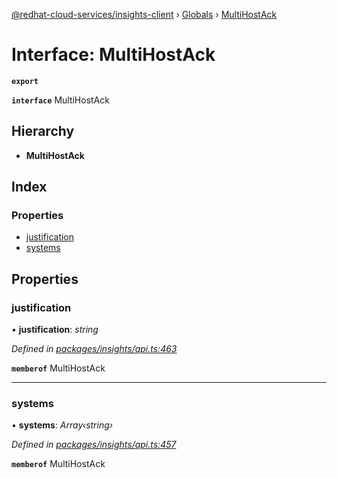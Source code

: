 [@redhat-cloud-services/insights-client](../README.md) › [Globals](../globals.md) › [MultiHostAck](multihostack.md)

# Interface: MultiHostAck

**`export`** 

**`interface`** MultiHostAck

## Hierarchy

* **MultiHostAck**

## Index

### Properties

* [justification](multihostack.md#justification)
* [systems](multihostack.md#systems)

## Properties

###  justification

• **justification**: *string*

*Defined in [packages/insights/api.ts:463](https://github.com/RedHatInsights/javascript-clients/blob/master/packages/insights/api.ts#L463)*

**`memberof`** MultiHostAck

___

###  systems

• **systems**: *Array‹string›*

*Defined in [packages/insights/api.ts:457](https://github.com/RedHatInsights/javascript-clients/blob/master/packages/insights/api.ts#L457)*

**`memberof`** MultiHostAck
